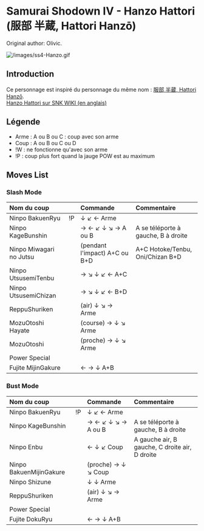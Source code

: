 # Samurai Shodown IV - Hanzo Hattori (服部 半蔵, Hattori Hanzō)

Original author: Olivic.

![](/images/ss4-Hanzo.gif "/images/ss4-Hanzo.gif")

## Introduction

Ce personnage est inspiré du personnage du même nom : [服部 半蔵,
Hattori Hanzō](http://fr.wikipedia.org/wiki/Hanz%C5%8D_Hattori).  
[Hanzo Hattori sur SNK WIKI (en
anglais)](http://snk.wikia.com/wiki/Hanzo_Hattori)

## Légende

- Arme : A ou B ou C : coup avec son arme
- Coup : A ou B ou C ou D
- !W : ne fonctionne qu'avec son arme
- !P : coup plus fort quand la jauge POW est au maximum

## Moves List

### Slash Mode

| Nom du coup             |     | Commande                      | Commentaire                         |
|:------------------------|-----|:------------------------------|:------------------------------------|
| Ninpo BakuenRyu         | !P  | ↓ ↙ ← Arme                    |                                     |
| Ninpo KageBunshin       |     | → ← ↙ ↓ ↘ → A ou B            | A se téléporte à gauche, B à droite |
| Ninpo Miwagari no Jutsu |     | (pendant l'impact) A+C ou B+D | A+C Hotoke/Tenbu, Oni/Chizan B+D    |
| Ninpo UtsusemiTenbu     |     | → ↘ ↓ ↙ ← A+C                 |                                     |
| Ninpo UtsusemiChizan    |     | → ↘ ↓ ↙ ← B+D                 |                                     |
| ReppuShuriken           |     | (air) ↓ ↘ → Arme              |                                     |
| MozuOtoshi Hayate       |     | (course) → ↓ ↘ Arme           |                                     |
| MozuOtoshi              |     | (proche) → ↓ ↘ Arme           |                                     |
| Power Special           |     |                               |                                     |
| Fujite MijinGakure      |     | ← → ↓ A+B                     |                                     |

### Bust Mode

| Nom du coup             |     | Commande            | Commentaire                                    |
|:------------------------|-----|:--------------------|:-----------------------------------------------|
| Ninpo BakuenRyu         | !P  | ↓ ↙ ← Arme          |                                                |
| Ninpo KageBunshin       |     | → ← ↙ ↓ ↘ → A ou B  | A se téléporte à gauche, B à droite            |
| Ninpo Enbu              |     | ← ↓ ↙ Coup          | A gauche air, B gauche, C droite air, D droite |
| Ninpo BakuenMijinGakure |     | (proche) → ↓ ↘ Coup |                                                |
| Ninpo Shizune           |     | ↓ ↓ Arme            |                                                |
| ReppuShuriken           |     | (air) ↓ ↘ → Arme    |                                                |
| Power Special           |     |                     |                                                |
| Fujite DokuRyu          |     | ← → ↓ A+B           |                                                |
